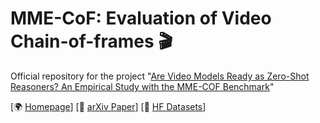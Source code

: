 # MME-CoF: Evaluation of Video Chain-of-frames 🎬

Official repository for the project "[Are Video Models Ready as Zero-Shot Reasoners? An Empirical Study with the MME-COF Benchmark](https://arxiv.org/pdf/2510.26802)"

[🌍 [Homepage](https://video-cof.github.io/)] [📖 [arXiv Paper](https://arxiv.org/pdf/2510.26802)] [🤗 [HF Datasets]()]

